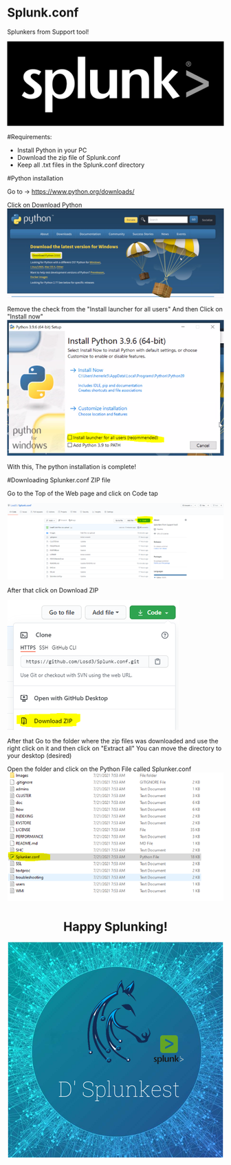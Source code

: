 # Splunk.conf
Splunkers from Support tool! 

![Splunk image logo](Images/logo_splunk_black_high.png)

#Requirements:
- Install Python in your PC 
- Download the zip file of Splunk.conf
- Keep all .txt files in the Splunk.conf directory 

#Python installation 

Go to -> https://www.python.org/downloads/

Click on Download Python 
![Python Steps:1](Images/py1.PNG)

Remove the check from the "Install launcher for all users" And then Click on "Install now" 
![Python Steps:2](Images/py2.PNG)

With this, The python installation is complete! 

#Downloading Splunker.conf ZIP file

Go to the Top of the Web page and click on Code tap

![Zip download:1](Images/zip1.PNG)



After that click on Download ZIP 

![Zip download:2](Images/zip2.PNG)

After that Go to the folder where the zip files was downloaded and use the right click on it and then click on "Extract all"
You can move the directory to your desktop (desired) 

Open the folder and click on the Python File called Splunker.conf
![zip download:3](Images/zip4.PNG)

<h1 align="center">Happy Splunking! </h1>
<p align="center">
  <img src="Images/d__splunkest.png">
</p> 



